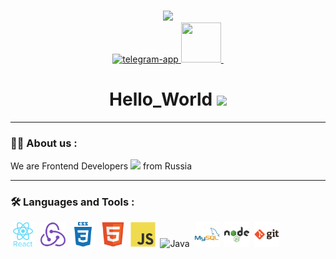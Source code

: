 ### 
<div id="header" align="center">
  <img src="https://s9.gifyu.com/images/SZiBp.gif" width="500"/>
</div>
<div id="badges" align="center">
  
  <a href="telegram.me/siferony">
    <img width="64" height="64" src="https://img.icons8.com/nolan/64/telegram-app.png" alt="telegram-app"/>
  </a>
  <a href="your-youtube-URL">
    <img width="64" height="64" src="https://img.icons8.com/nolan/64/youtube-play.png" alt"=youtube-play"/>
  </a>
  <a>
    <img src="https://komarev.com/ghpvc/?AdequacyOFF=your-github-AdequacyOFF&style=flat-square&color=blue" alt=""/>
  </a>
  <h1>
  Hello_World
    <img src="https://media.giphy.com/media/hvRJCLFzcasrR4ia7z/giphy.gif" width="30px"/>
  </h1>  
</div>

---


### :man_technologist: About us :
We are Frontend Developers <img src="https://otkritkis.com/wp-content/uploads/2022/07/hrhjq.gif" width="64"/> from Russia


---

### :hammer_and_wrench: Languages and Tools :

<div>
  <img src="https://github.com/devicons/devicon/blob/master/icons/react/react-original-wordmark.svg" title="React" alt="React" width="40" height="40"/>&nbsp;
  <img src="https://github.com/devicons/devicon/blob/master/icons/redux/redux-original.svg" title="Redux" alt="Redux " width="40" height="40"/>&nbsp;
  <img src="https://github.com/devicons/devicon/blob/master/icons/css3/css3-plain-wordmark.svg"  title="CSS3" alt="CSS" width="40" height="40"/>&nbsp;
  <img src="https://github.com/devicons/devicon/blob/master/icons/html5/html5-original.svg" title="HTML5" alt="HTML" width="40" height="40"/>&nbsp;
  <img src="https://github.com/devicons/devicon/blob/master/icons/javascript/javascript-original.svg" title="JavaScript" alt="JavaScript" width="40" height="40"/>&nbsp;
  <img src="https://upload.wikimedia.org/wikipedia/commons/thumb/4/4c/Typescript_logo_2020.svg/1200px-Typescript_logo_2020.svg.png" title="TypeScript" alt="Java" width="40" height="40"/>&nbsp;
  <img src="https://github.com/devicons/devicon/blob/master/icons/mysql/mysql-original-wordmark.svg" title="MySQL"  alt="MySQL" width="40" height="40"/>&nbsp;
  <img src="https://github.com/devicons/devicon/blob/master/icons/nodejs/nodejs-original-wordmark.svg" title="NodeJS" alt="NodeJS" width="40" height="40"/>&nbsp;
  <img src="https://github.com/devicons/devicon/blob/master/icons/git/git-original-wordmark.svg" title="Git" **alt="Git" width="40" height="40"/>
</div>


<!--
**AdequacyOFF/AdequacyOFF** is a ✨ _special_ ✨ repository because its `README.md` (this file) appears on your GitHub profile.

Here are some ideas to get you started:

- 🔭 I’m currently working on ...
- 🌱 I’m currently learning ...
- 👯 I’m looking to collaborate on ...
- 🤔 I’m looking for help with ...
- 💬 Ask me about ...
- 📫 How to reach me: ...
- 😄 Pronouns: ...
- ⚡ Fun fact: ...
-->
